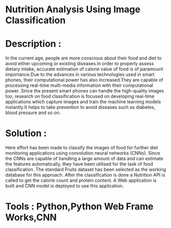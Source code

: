 # Nutrition Analysis Using Image Classification

# Description :
In the current age, people are more conscious about their food and diet to avoid either upcoming or existing diseases.In order to properly assess dietary intake, accurate estimation of calorie value of food is of paramount importance.Due to the advances in various technologies used in smart phones, their computational power has also increased.They are capable of processing real-time multi-media information with their computational power. Since the present smart phones can handle the high-quality images too, research on food classification is focused on developing real-time applications which capture images and train the machine learning models instantly.It helps to take prevention to avoid diseases such as diabetes, blood pressure and so on.

# Solution :
Here effort has been made to classify the images of food for further diet monitoring applications using convolution neural networks (CNNs). Since the CNNs are capable of handling a large amount of data and can estimate the features automatically, they have been utilised for the task of food classification. The standard Fruits dataset has been  selected as the working database for this approach. After the classification is done a Nutrition API is called to get the calorie count and protein content. A Web application is built and CNN model is deployed to use this application.

# Tools : Python,Python Web Frame Works,CNN

